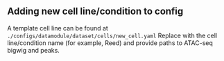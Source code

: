 ## Adding new cell line/condition to config 

A template cell line can be found at `./configs/datamodule/dataset/cells/new_cell.yaml`
Replace <cell> with the cell line/condition name (for example, Reed) and provide paths to ATAC-seq bigwig and peaks.
